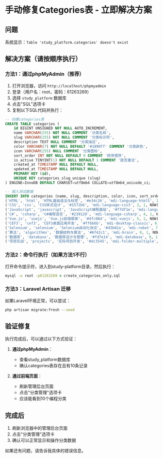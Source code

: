 # 手动修复Categories表 - 立即解决方案

## 问题
系统显示：`Table 'study_platform.categories' doesn't exist`

## 解决方案（请按顺序执行）

### 方法1：通过phpMyAdmin（推荐）
1. 打开浏览器，访问 `http://localhost/phpmyadmin`
2. 登录（用户名：root，密码：61263269）
3. 选择 `study_platform` 数据库
4. 点击"SQL"选项卡
5. 复制以下SQL代码并执行：

```sql
-- 创建categories表
CREATE TABLE categories (
    id BIGINT UNSIGNED NOT NULL AUTO_INCREMENT,
    name VARCHAR(255) NOT NULL COMMENT '分类名称',
    slug VARCHAR(255) NOT NULL COMMENT '分类标识符',
    description TEXT NULL COMMENT '分类描述',
    color VARCHAR(7) NOT NULL DEFAULT '#1890ff' COMMENT '分类颜色',
    icon VARCHAR(255) NULL COMMENT '分类图标',
    sort_order INT NOT NULL DEFAULT 0 COMMENT '排序顺序',
    is_active TINYINT(1) NOT NULL DEFAULT 1 COMMENT '是否激活',
    created_at TIMESTAMP NULL DEFAULT NULL,
    updated_at TIMESTAMP NULL DEFAULT NULL,
    PRIMARY KEY (id),
    UNIQUE KEY categories_slug_unique (slug)
) ENGINE=InnoDB DEFAULT CHARSET=utf8mb4 COLLATE=utf8mb4_unicode_ci;

-- 插入测试数据
INSERT INTO categories (name, slug, description, color, icon, sort_order, is_active, created_at, updated_at) VALUES
('HTML', 'html', 'HTML基础语法与标签', '#e34c26', 'mdi-language-html5', 1, 1, NOW(), NOW()),
('CSS', 'css', 'CSS样式设计', '#1572b6', 'mdi-language-css3', 2, 1, NOW(), NOW()),
('JavaScript', 'javascript', 'JavaScript编程基础', '#f7df1e', 'mdi-language-javascript', 3, 1, NOW(), NOW()),
('C#', 'csharp', 'C#编程语言', '#239120', 'mdi-language-csharp', 4, 1, NOW(), NOW()),
('Vue.js', 'vuejs', 'Vue.js前端框架', '#4fc08d', 'mdi-vuejs', 5, 1, NOW(), NOW()),
('CEF3', 'cef3', 'CEF3桌面应用开发', '#ff6b6b', 'mdi-desktop-classic', 6, 1, NOW(), NOW()),
('Selenium', 'selenium', 'Selenium自动化测试', '#43b02a', 'mdi-robot', 7, 1, NOW(), NOW()),
('算法', 'algorithms', '数据结构与算法', '#6f42c1', 'mdi-brain', 8, 1, NOW(), NOW()),
('数据库', 'database', '数据库设计与管理', '#fd7e14', 'mdi-database', 9, 1, NOW(), NOW()),
('项目实战', 'projects', '实际项目开发', '#dc3545', 'mdi-folder-multiple', 10, 1, NOW(), NOW());
```

### 方法2：命令行执行（如果方法1不行）
打开命令提示符，进入到study-platform目录，然后执行：
```cmd
mysql -u root -p61263269 < create_categories_only.sql
```

### 方法3：Laravel Artisan 迁移
如果Laravel环境正常，可以尝试：
```cmd
php artisan migrate:fresh --seed
```

## 验证修复
执行完成后，可以通过以下方式验证：

1. **通过phpMyAdmin**：
   - 查看study_platform数据库
   - 确认categories表存在且有10条记录

2. **通过前端页面**：
   - 刷新管理后台页面
   - 点击"分类管理"选项卡
   - 应该能看到10个编程分类

## 完成后
1. 刷新浏览器中的管理后台页面
2. 点击"分类管理"选项卡
3. 确认可以正常显示和操作分类数据

如果还有问题，请告诉我具体的错误信息。 